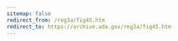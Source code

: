 ```yaml
---
sitemap: false 
redirect_from: /reg3a/fig45.htm 
redirect_to: https://archive.ada.gov/reg3a/fig45.htm 
---
```

